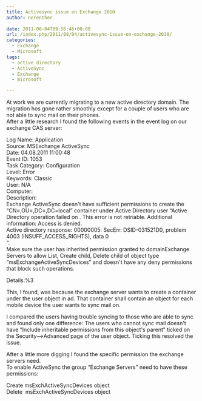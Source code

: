 ```yaml
---
title: Activesync issue on Exchange 2010
author: nerenther
 
date: 2011-08-04T09:56:46+00:00
url: /index.php/2011/08/04/activesync-issue-on-exchange-2010/
categories:
  - Exchange
  - Microsoft
tags:
  - active directory
  - ActiveSync
  - Exchange
  - microsoft

---
```

At work we are currently migrating to a new active directory domain. The migration hos gone rather smoothly except for a couple of users who are not able to sync mail on their phones.  
After a little research I found the following events in the event log on our exchange CAS server:

Log Name: Application  
Source: MSExchange ActiveSync  
Date: 04.08.2011 11:00:48  
Event ID: 1053  
Task Category: Configuration  
Level: Error  
Keywords: Classic  
User: N/A  
Computer: <servername>  
Description:  
Exchange ActiveSync doesn't have sufficient permissions to create the &#8220;CN=<user>,OU=<ou>,DC=<domain>,DC=local&#8221; container under Active Directory user &#8220;Active Directory operation failed on <domain controller>. This error is not retriable. Additional information: Access is denied.  
Active directory response: 00000005: SecErr: DSID-031521D0, problem 4003 (INSUFF\_ACCESS\_RIGHTS), data 0  
&#8220;.  
Make sure the user has inherited permission granted to domainExchange Servers to allow List, Create child, Delete child of object type &#8220;msExchangeActiveSyncDevices&#8221; and doesn't have any deny permissions that block such operations.

Details:%3

This, I found, was because the exchange server wants to create a container under the user object in ad. That container shall contain an object for each mobile device the user wants to sync mail on.

I compared the users having trouble syncing to those who are able to sync and found only one difference: The users who cannot sync mail doesn't have &#8220;Include inheritable permissions from this object's parent&#8221; ticked on the Security&#8211;>Advanced page of the user object. Ticking this resolved the issue.

After a little more digging I found the specific permission the exchange servers need.  
To enable ActiveSync the group &#8220;<domain>Exchange Servers&#8221; need to have these permissions:

Create msExchActiveSyncDevices object  
Delete  msExchActiveSyncDevices object